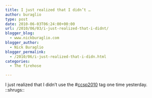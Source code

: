 ```yaml
---
title: I just realized that I didn’t …
author: buraglio
type: post
date: 2010-06-03T06:24:00+00:00
url: /2010/06/03/i-just-realized-that-i-didnt/
blogger_blog:
  - www.nickburaglio.com
blogger_author:
  - Nick Buraglio
blogger_permalink:
  - /2010/06/i-just-realized-that-i-didn.html
categories:
  - The firehose

---
```

I just realized that I didn&#8217;t use the #[ccsp2010][1] tag one time yesterday. ::shrugs::

 [1]: http://search.twitter.com/search?q=%23ccsp2010
